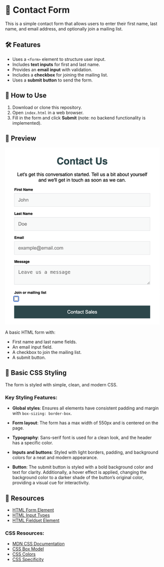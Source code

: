 # 📩 Contact Form

This is a simple contact form that allows users to enter their first name, last name, and email address, and optionally join a mailing list.

## 🛠 Features

- Uses a `<form>` element to structure user input.
- Includes **text inputs** for first and last name.
- Provides an **email input** with validation.
- Includes a **checkbox** for joining the mailing list.
- Uses a **submit button** to send the form.

## 🚀 How to Use

1. Download or clone this repository.
2. Open `index.html` in a web browser.
3. Fill in the form and click **Submit** (note: no backend functionality is implemented).

## 📸 Preview

![Contact Form Screenshot](images/screenshot.png)

A basic HTML form with:

- First name and last name fields.
- An email input field.
- A checkbox to join the mailing list.
- A submit button.

## 🎨 Basic CSS Styling

The form is styled with simple, clean, and modern CSS.

### Key Styling Features:

- **Global styles**: Ensures all elements have consistent padding and margin with `box-sizing: border-box`.

- **Form layout**: The form has a max width of 550px and is centered on the page.

- **Typography**: Sans-serif font is used for a clean look, and the header has a specific color.

- **Inputs and buttons**: Styled with light borders, padding, and background colors for a neat and modern appearance.

- **Button**: The submit button is styled with a bold background color and text for clarity. Additionally, a hover effect is applied, changing the background color to a darker shade of the button’s original color, providing a visual cue for interactivity.

## 🔗 Resources

- [HTML Form Element](https://developer.mozilla.org/en-US/docs/Web/HTML/Element/form)
- [HTML Input Types](https://developer.mozilla.org/en-US/docs/Web/HTML/Element/input)
- [HTML Fieldset Element](https://developer.mozilla.org/en-US/docs/Web/HTML/Element/fieldset)

### CSS Resources:

- [MDN CSS Documentation](https://developer.mozilla.org/en-US/docs/Web/CSS)
- [CSS Box Model](https://developer.mozilla.org/en-US/docs/Web/CSS/CSS_Box_Model)
- [CSS Colors](https://developer.mozilla.org/en-US/docs/Web/CSS/color)
- [CSS Specificity](https://developer.mozilla.org/en-US/docs/Web/CSS/Specificity)
